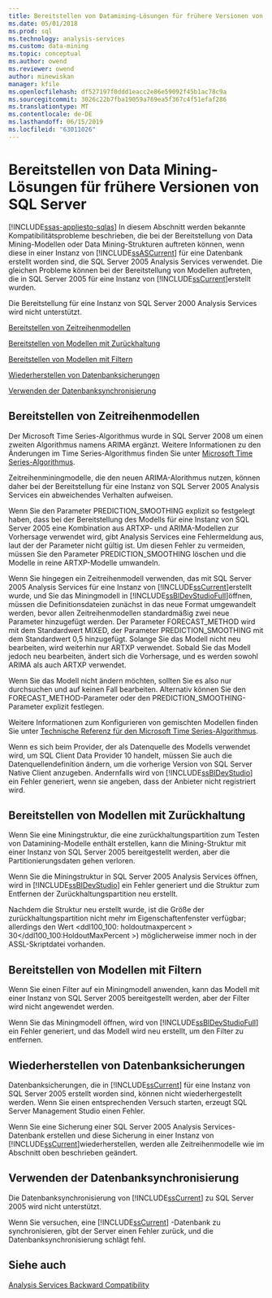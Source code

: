 ```yaml
---
title: Bereitstellen von Datamining-Lösungen für frühere Versionen von SQLServer | Microsoft-Dokumentation
ms.date: 05/01/2018
ms.prod: sql
ms.technology: analysis-services
ms.custom: data-mining
ms.topic: conceptual
ms.author: owend
ms.reviewer: owend
author: minewiskan
manager: kfile
ms.openlocfilehash: df527197f0ddd1eacc2e86e59092f45b1ac78c9a
ms.sourcegitcommit: 3026c22b7fba19059a769ea5f367c4f51efaf286
ms.translationtype: MT
ms.contentlocale: de-DE
ms.lasthandoff: 06/15/2019
ms.locfileid: "63011026"
---
```

# <a name="deploy-a-data-mining-solution-to-previous-versions-of-sql-server"></a>Bereitstellen von Data Mining-Lösungen für frühere Versionen von SQL Server
[!INCLUDE[ssas-appliesto-sqlas](../../includes/ssas-appliesto-sqlas.md)]
  In diesem Abschnitt werden bekannte Kompatibilitätsprobleme beschrieben, die bei der Bereitstellung von Data Mining-Modellen oder Data Mining-Strukturen auftreten können, wenn diese in einer Instanz von [!INCLUDE[ssASCurrent](../../includes/ssascurrent-md.md)] für eine Datenbank erstellt worden sind, die SQL Server 2005 Analysis Services verwendet. Die gleichen Probleme können bei der Bereitstellung von Modellen auftreten, die in SQL Server 2005 für eine Instanz von [!INCLUDE[ssCurrent](../../includes/sscurrent-md.md)]erstellt wurden.  
  
 Die Bereitstellung für eine Instanz von SQL Server 2000 Analysis Services wird nicht unterstützt.  
  
 [Bereitstellen von Zeitreihenmodellen](#bkmk_TimeSeries)  
  
 [Bereitstellen von Modellen mit Zurückhaltung](#bkmk_Holdout)  
  
 [Bereitstellen von Modellen mit Filtern](#bkmk_Filter)  
  
 [Wiederherstellen von Datenbanksicherungen](#bkmk_Backup)  
  
 [Verwenden der Datenbanksynchronisierung](#bkmk_Synch)  
  
##  <a name="bkmk_TimeSeries"></a> Bereitstellen von Zeitreihenmodellen  
 Der Microsoft Time Series-Algorithmus wurde in SQL Server 2008 um einen zweiten Algorithmus namens ARIMA ergänzt. Weitere Informationen zu den Änderungen im Time Series-Algorithmus finden Sie unter [Microsoft Time Series-Algorithmus](../../analysis-services/data-mining/microsoft-time-series-algorithm.md).  
  
 Zeitreihenminingmodelle, die den neuen ARIMA-Alorithmus nutzen, können daher bei der Bereitstellung für eine Instanz von SQL Server 2005 Analysis Services ein abweichendes Verhalten aufweisen.  
  
 Wenn Sie den Parameter PREDICTION_SMOOTHING explizit so festgelegt haben, dass bei der Bereitstellung des Modells für eine Instanz von SQL Server 2005 eine Kombination aus ARTXP- und ARIMA-Modellen zur Vorhersage verwendet wird, gibt Analysis Services eine Fehlermeldung aus, laut der der Parameter nicht gültig ist. Um diesen Fehler zu vermeiden, müssen Sie den Parameter PREDICTION_SMOOTHING löschen und die Modelle in reine ARTXP-Modelle umwandeln.  
  
 Wenn Sie hingegen ein Zeitreihenmodell verwenden, das mit SQL Server 2005 Analysis Services für eine Instanz von [!INCLUDE[ssCurrent](../../includes/sscurrent-md.md)]erstellt wurde, und Sie das Miningmodell in [!INCLUDE[ssBIDevStudioFull](../../includes/ssbidevstudiofull-md.md)]öffnen, müssen die Definitionsdateien zunächst in das neue Format umgewandelt werden, bevor allen Zeitreihenmodellen standardmäßig zwei neue Parameter hinzugefügt werden. Der Parameter FORECAST_METHOD wird mit dem Standardwert MIXED, der Parameter PREDICTION_SMOOTHING mit dem Standardwert 0,5 hinzugefügt. Solange Sie das Modell nicht neu bearbeiten, wird weiterhin nur ARTXP verwendet. Sobald Sie das Modell jedoch neu bearbeiten, ändert sich die Vorhersage, und es werden sowohl ARIMA als auch ARTXP verwendet.  
  
 Wenn Sie das Modell nicht ändern möchten, sollten Sie es also nur durchsuchen und auf keinen Fall bearbeiten. Alternativ können Sie den FORECAST_METHOD-Parameter oder den PREDICTION_SMOOTHING-Parameter explizit festlegen.  
  
 Weitere Informationen zum Konfigurieren von gemischten Modellen finden Sie unter [Technische Referenz für den Microsoft Time Series-Algorithmus](../../analysis-services/data-mining/microsoft-time-series-algorithm-technical-reference.md).  
  
 Wenn es sich beim Provider, der als Datenquelle des Modells verwendet wird, um SQL Client Data Provider 10 handelt, müssen Sie auch die Datenquellendefinition ändern, um die vorherige Version von SQL Server Native Client anzugeben. Andernfalls wird von [!INCLUDE[ssBIDevStudio](../../includes/ssbidevstudio-md.md)] ein Fehler generiert, wenn sie angeben, dass der Anbieter nicht registriert wird.  
  
##  <a name="bkmk_Holdout"></a> Bereitstellen von Modellen mit Zurückhaltung  
 Wenn Sie eine Miningstruktur, die eine zurückhaltungspartition zum Testen von Datamining-Modelle enthält erstellen, kann die Mining-Struktur mit einer Instanz von SQL Server 2005 bereitgestellt werden, aber die Partitionierungsdaten gehen verloren.  
  
 Wenn Sie die Miningstruktur in SQL Server 2005 Analysis Services öffnen, wird in [!INCLUDE[ssBIDevStudio](../../includes/ssbidevstudio-md.md)] ein Fehler generiert und die Struktur zum Entfernen der Zurückhaltungspartition neu erstellt.  
  
 Nachdem die Struktur neu erstellt wurde, ist die Größe der zurückhaltungspartition nicht mehr im Eigenschaftenfenster verfügbar; allerdings den Wert \<ddl100_100: holdoutmaxpercent > 30\</ddl100_100:HoldoutMaxPercent >) möglicherweise immer noch in der ASSL-Skriptdatei vorhanden.  
  
##  <a name="bkmk_Filter"></a> Bereitstellen von Modellen mit Filtern  
 Wenn Sie einen Filter auf ein Miningmodell anwenden, kann das Modell mit einer Instanz von SQL Server 2005 bereitgestellt werden, aber der Filter wird nicht angewendet werden.  
  
 Wenn Sie das Miningmodell öffnen, wird von [!INCLUDE[ssBIDevStudioFull](../../includes/ssbidevstudiofull-md.md)] ein Fehler generiert, und das Modell wird neu erstellt, um den Filter zu entfernen.  
  
##  <a name="bkmk_Backup"></a> Wiederherstellen von Datenbanksicherungen  
 Datenbanksicherungen, die in [!INCLUDE[ssCurrent](../../includes/sscurrent-md.md)] für eine Instanz von SQL Server 2005 erstellt worden sind, können nicht wiederhergestellt werden. Wenn Sie einen entsprechenden Versuch starten, erzeugt SQL Server Management Studio einen Fehler.  
  
 Wenn Sie eine Sicherung einer SQL Server 2005 Analysis Services-Datenbank erstellen und diese Sicherung in einer Instanz von [!INCLUDE[ssCurrent](../../includes/sscurrent-md.md)]wiederherstellen, werden alle Zeitreihenmodelle wie im Abschnitt oben beschrieben geändert.  
  
##  <a name="bkmk_Synch"></a> Verwenden der Datenbanksynchronisierung  
 Die Datenbanksynchronisierung von [!INCLUDE[ssCurrent](../../includes/sscurrent-md.md)] zu SQL Server 2005 wird nicht unterstützt.  
  
 Wenn Sie versuchen, eine [!INCLUDE[ssCurrent](../../includes/sscurrent-md.md)] -Datenbank zu synchronisieren, gibt der Server einen Fehler zurück, und die Datenbanksynchronisierung schlägt fehl.  
  
## <a name="see-also"></a>Siehe auch  
 [Analysis Services Backward Compatibility](../../analysis-services/analysis-services-backward-compatibility.md)  
  
  
